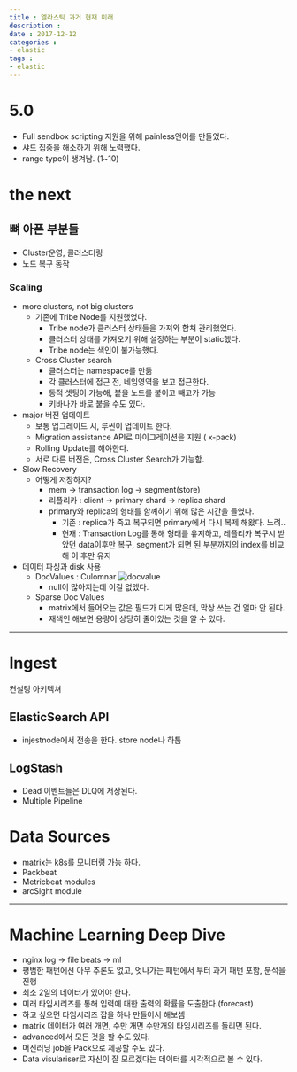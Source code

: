 ```yaml
---
title : 엘라스틱 과거 현재 미래
description :
date : 2017-12-12
categories :
- elastic
tags :
- elastic
---
```


# 5.0
- Full sendbox scripting 지원을 위해 painless언어를 만들었다.
- 샤드 집중을 해소하기 위해 노력했다.
- range type이 생겨남. (1~10)

# the next
## 뼈 아픈 부분들
- Cluster운영, 클러스터링
- 노드 복구 동작

### Scaling
- more clusters, not big clusters
  - 기존에 Tribe Node를 지원했었다.
    - Tribe node가 클러스터 상태들을 가져와 합쳐 관리했었다.
    - 클러스터 상태를 가져오기 위해 설정하는 부분이 static했다.
    - Tribe node는 색인이 불가능했다.
  - Cross Cluster search
    - 클러스터는 namespace를 만듦
    - 각 클러스터에 접근 전, 네임영역을 보고 접근한다.
    - 동적 셋팅이 가능해, 붙을 노드를 붙이고 빼고가 가능
    - 키바나가 바로 붙을 수도 있다.
- major 버전 업데이트
  - 보통 업그레이드 시, 루씬이 업데이트 한다.
  - Migration assistance API로 마이그레이션을 지원 ( x-pack)
  - Rolling Update를 해야한다.
  - 서로 다른 버전은, Cross Cluster Search가 가능함.
- Slow Recovery
  - 어떻게 저장하지?
    - mem -> transaction log -> segment(store)
    - 리플리카 : client -> primary shard -> replica shard
    - primary와 replica의 형태를 함꼐하기 위해 많은 시간을 들였다.
      - 기존 : replica가 죽고 복구되면 primary에서 다시 복제 해왔다. 느려..
      - 현재 : Transaction Log를 통해 형태를 유지하고, 레플리카 복구시 받았던 data이후만 복구, segment가 되면 된 부분까지의 index를 비교해 이 후만 유지
- 데이터 파싱과 disk 사용
  - DocValues : Culomnar
  ![docvalue]()
    -  null이 많아지는데 이걸 없앴다.
  - Sparse Doc Values
    - matrix에서 들어오는 값은 필드가 디게 많은데, 막상 쓰는 건 얼마 안 된다.
    - 재색인 해보면 용량이 상당히 줄어있는 것을 알 수 있다.
---
# Ingest
컨설팅 아키텍쳐
## ElasticSearch API
- injestnode에서 전송을 한다. store node나 하툽
## LogStash
- Dead 이벤트들은 DLQ에 저장된다.
- Multiple Pipeline
# Data Sources
- matrix는 k8s를 모니터링 가능 하다.
- Packbeat
- Metricbeat modules
- arcSight module

---
# Machine Learning Deep Dive
- nginx log -> file beats -> ml
- 평범한 패턴에선 아무 추론도 없고, 엇나가는 패턴에서 부터 과거 패턴 포함, 분석을 진행
- 최소 2일의 데이터가 있어야 한다.
- 미래 타임시리즈를 통해 입력에 대한 출력의 확률을 도출한다.(forecast)
- 하고 싶으면 타임시리즈 잡을 하나 만들어서 해보셈
- matrix 데이터가 여러 개면, 수만 개면 수만개의 타임시리즈를 돌리면 된다.
- advanced에서 모든 것을 할 수도 있다.
- 머신러닝 job을 Pack으로 제공할 수도 있다.
- Data visulariser로 자신이 잘 모르겠다는 데이터를 시각적으로 볼 수 있다.
